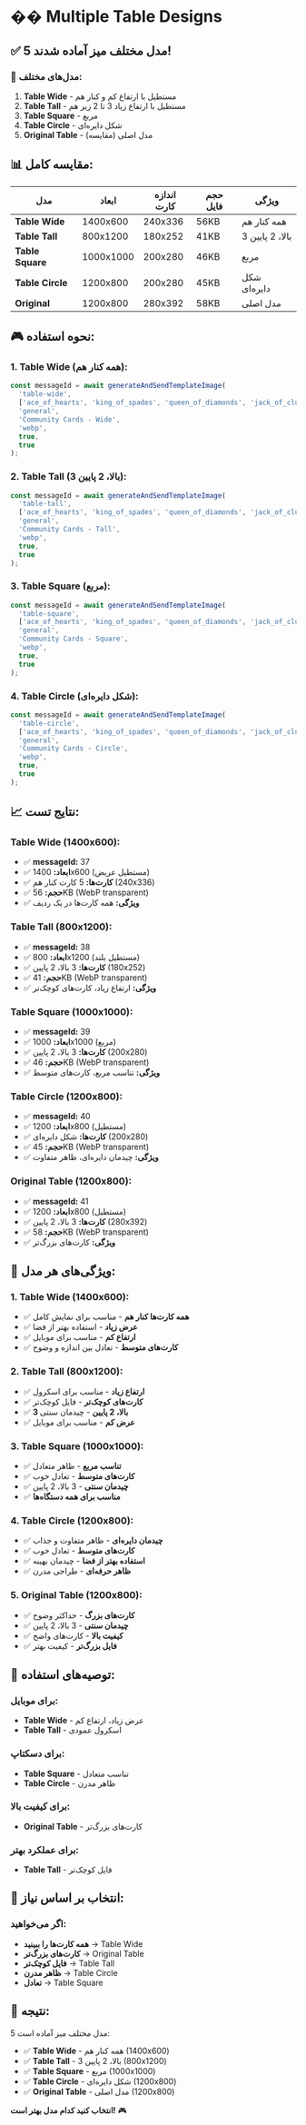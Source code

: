 # �� Multiple Table Designs

## ✅ **5 مدل مختلف میز آماده شدند!**

### 🎯 **مدل‌های مختلف:**

1. **Table Wide** - مستطیل با ارتفاع کم و کنار هم
2. **Table Tall** - مستطیل با ارتفاع زیاد 3 تا 2 زیر هم
3. **Table Square** - مربع
4. **Table Circle** - شکل دایره‌ای
5. **Original Table** - مدل اصلی (مقایسه)

## 📊 **مقایسه کامل:**

| مدل | ابعاد | اندازه کارت | حجم فایل | ویژگی |
|-----|-------|-------------|----------|-------|
| **Table Wide** | 1400x600 | 240x336 | 56KB | همه کنار هم |
| **Table Tall** | 800x1200 | 180x252 | 41KB | 3 بالا، 2 پایین |
| **Table Square** | 1000x1000 | 200x280 | 46KB | مربع |
| **Table Circle** | 1200x800 | 200x280 | 45KB | شکل دایره‌ای |
| **Original** | 1200x800 | 280x392 | 58KB | مدل اصلی |

## 🎮 **نحوه استفاده:**

### **1. Table Wide (همه کنار هم):**
```typescript
const messageId = await generateAndSendTemplateImage(
  'table-wide',
  ['ace_of_hearts', 'king_of_spades', 'queen_of_diamonds', 'jack_of_clubs', '10_of_hearts'],
  'general',
  'Community Cards - Wide',
  'webp',
  true,
  true
);
```

### **2. Table Tall (3 بالا، 2 پایین):**
```typescript
const messageId = await generateAndSendTemplateImage(
  'table-tall',
  ['ace_of_hearts', 'king_of_spades', 'queen_of_diamonds', 'jack_of_clubs', '10_of_hearts'],
  'general',
  'Community Cards - Tall',
  'webp',
  true,
  true
);
```

### **3. Table Square (مربع):**
```typescript
const messageId = await generateAndSendTemplateImage(
  'table-square',
  ['ace_of_hearts', 'king_of_spades', 'queen_of_diamonds', 'jack_of_clubs', '10_of_hearts'],
  'general',
  'Community Cards - Square',
  'webp',
  true,
  true
);
```

### **4. Table Circle (شکل دایره‌ای):**
```typescript
const messageId = await generateAndSendTemplateImage(
  'table-circle',
  ['ace_of_hearts', 'king_of_spades', 'queen_of_diamonds', 'jack_of_clubs', '10_of_hearts'],
  'general',
  'Community Cards - Circle',
  'webp',
  true,
  true
);
```

## 📈 **نتایج تست:**

### **Table Wide (1400x600):**
- ✅ **messageId:** 37
- ✅ **ابعاد:** 1400x600 (مستطیل عریض)
- ✅ **کارت‌ها:** 5 کارت کنار هم (240x336)
- ✅ **حجم:** 56KB (WebP transparent)
- ✅ **ویژگی:** همه کارت‌ها در یک ردیف

### **Table Tall (800x1200):**
- ✅ **messageId:** 38
- ✅ **ابعاد:** 800x1200 (مستطیل بلند)
- ✅ **کارت‌ها:** 3 بالا، 2 پایین (180x252)
- ✅ **حجم:** 41KB (WebP transparent)
- ✅ **ویژگی:** ارتفاع زیاد، کارت‌های کوچک‌تر

### **Table Square (1000x1000):**
- ✅ **messageId:** 39
- ✅ **ابعاد:** 1000x1000 (مربع)
- ✅ **کارت‌ها:** 3 بالا، 2 پایین (200x280)
- ✅ **حجم:** 46KB (WebP transparent)
- ✅ **ویژگی:** تناسب مربع، کارت‌های متوسط

### **Table Circle (1200x800):**
- ✅ **messageId:** 40
- ✅ **ابعاد:** 1200x800 (مستطیل)
- ✅ **کارت‌ها:** شکل دایره‌ای (200x280)
- ✅ **حجم:** 45KB (WebP transparent)
- ✅ **ویژگی:** چیدمان دایره‌ای، ظاهر متفاوت

### **Original Table (1200x800):**
- ✅ **messageId:** 41
- ✅ **ابعاد:** 1200x800 (مستطیل)
- ✅ **کارت‌ها:** 3 بالا، 2 پایین (280x392)
- ✅ **حجم:** 58KB (WebP transparent)
- ✅ **ویژگی:** کارت‌های بزرگ‌تر

## 🎨 **ویژگی‌های هر مدل:**

### **1. Table Wide (1400x600):**
- ✅ **همه کارت‌ها کنار هم** - مناسب برای نمایش کامل
- ✅ **عرض زیاد** - استفاده بهتر از فضا
- ✅ **ارتفاع کم** - مناسب برای موبایل
- ✅ **کارت‌های متوسط** - تعادل بین اندازه و وضوح

### **2. Table Tall (800x1200):**
- ✅ **ارتفاع زیاد** - مناسب برای اسکرول
- ✅ **کارت‌های کوچک‌تر** - فایل کوچک‌تر
- ✅ **3 بالا، 2 پایین** - چیدمان سنتی
- ✅ **عرض کم** - مناسب برای موبایل

### **3. Table Square (1000x1000):**
- ✅ **تناسب مربع** - ظاهر متعادل
- ✅ **کارت‌های متوسط** - تعادل خوب
- ✅ **چیدمان سنتی** - 3 بالا، 2 پایین
- ✅ **مناسب برای همه دستگاه‌ها**

### **4. Table Circle (1200x800):**
- ✅ **چیدمان دایره‌ای** - ظاهر متفاوت و جذاب
- ✅ **کارت‌های متوسط** - تعادل خوب
- ✅ **استفاده بهتر از فضا** - چیدمان بهینه
- ✅ **ظاهر حرفه‌ای** - طراحی مدرن

### **5. Original Table (1200x800):**
- ✅ **کارت‌های بزرگ** - حداکثر وضوح
- ✅ **چیدمان سنتی** - 3 بالا، 2 پایین
- ✅ **کیفیت بالا** - کارت‌های واضح
- ✅ **فایل بزرگ‌تر** - کیفیت بهتر

## 🚀 **توصیه‌های استفاده:**

### **برای موبایل:**
- **Table Wide** - عرض زیاد، ارتفاع کم
- **Table Tall** - اسکرول عمودی

### **برای دسکتاپ:**
- **Table Square** - تناسب متعادل
- **Table Circle** - ظاهر مدرن

### **برای کیفیت بالا:**
- **Original Table** - کارت‌های بزرگ‌تر

### **برای عملکرد بهتر:**
- **Table Tall** - فایل کوچک‌تر

## 🎯 **انتخاب بر اساس نیاز:**

### **اگر می‌خواهید:**
- **همه کارت‌ها را ببینید** → Table Wide
- **کارت‌های بزرگ‌تر** → Original Table
- **فایل کوچک‌تر** → Table Tall
- **ظاهر مدرن** → Table Circle
- **تعادل** → Table Square

## 🎉 **نتیجه:**

5 مدل مختلف میز آماده است:
- ✅ **Table Wide** - همه کنار هم (1400x600)
- ✅ **Table Tall** - 3 بالا، 2 پایین (800x1200)
- ✅ **Table Square** - مربع (1000x1000)
- ✅ **Table Circle** - شکل دایره‌ای (1200x800)
- ✅ **Original Table** - مدل اصلی (1200x800)

**انتخاب کنید کدام مدل بهتر است!** 🎮
